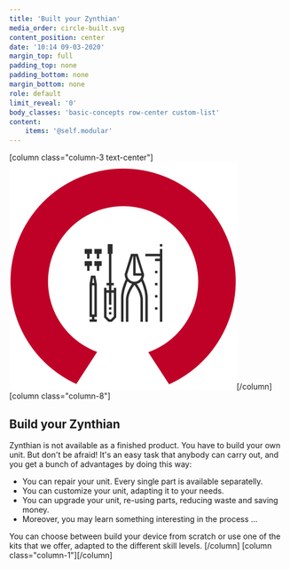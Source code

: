 ```yaml
---
title: 'Built your Zynthian'
media_order: circle-built.svg
content_position: center
date: '10:14 09-03-2020'
margin_top: full
padding_top: none
padding_bottom: none
margin_bottom: none
role: default
limit_reveal: '0'
body_classes: 'basic-concepts row-center custom-list'
content:
    items: '@self.modular'
---
```


[column  class="column-3 text-center"]![](circle-built.svg)[/column]
[column class="column-8"]
## Build your Zynthian
Zynthian is not available as a finished product. You have to build your own unit. But don't be afraid! It's an easy task that anybody can carry out, and you get a bunch of advantages by doing this way:

+ You can repair your unit. Every single part is available separatelly.
+  You can customize your unit, adapting it to your needs.
+  You can upgrade your unit, re-using parts, reducing waste and saving money.  
+  Moreover, you may learn something interesting in the process ...

You can choose between build your device from scratch or use one of the kits that we offer, adapted to the different skill levels.
[/column]
[column class="column-1"][/column]

